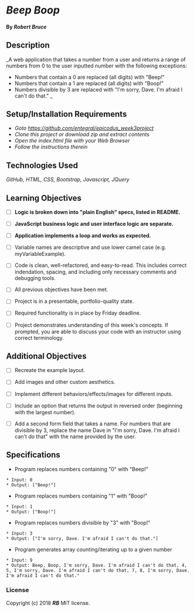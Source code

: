 # _Beep Boop_

#### By _**Robert Bruce**_

## Description

_A web application that takes a number from a user and returns a range of numbers from 0 to the user inputted number with the following exceptions:

* Numbers that contain a 0 are replaced (all digits) with "Beep!"
* Numbers that contain a 1 are replaced (all digits) with "Boop!"
* Numbers divisible by 3 are replaced with "I'm sorry, Dave. I'm afraid I can't do that."
_

## Setup/Installation Requirements

* _Goto https://github.com/entegral/epicodus_week3project_
* _Clone this project or download zip and extract contents_
* _Open the index.html file with your Web Browser_
* _Follow the instructions therein_

## Technologies Used
_GitHub, HTML, CSS, Bootstrap, Javascript, JQuery_

## Learning Objectives

- [ ] **Logic is broken down into "plain English" specs, listed in README.**

- [ ] **JavaScript business logic and user interface logic are separate.**

- [ ] **Application implements a loop and works as expected.**

- [ ] Variable names are descriptive and use lower camel case (e.g. myVariableExample).

- [ ] Code is clean, well-refactored, and easy-to-read. This includes correct indendation, spacing, and including only necessary comments and debugging tools.

- [ ] All previous objectives have been met.


- [ ] Project is in a presentable, portfolio-quality state.

- [ ] Required functionality is in place by Friday deadline.

- [ ] Project demonstrates understanding of this week's concepts. If prompted, you are able to discuss your code with an instructor using correct terminology.

## Additional Objectives

- [ ] Recreate the example layout.

- [ ] Add images and other custom aesthetics.

- [ ] Implement different behaviors/effects/images for different inputs.

- [ ] Include an option that returns the output in reversed order (beginning with the largest number).

- [ ] Add a second form field that takes a name. For numbers that are divisible by 3, replace the name Dave in "I'm sorry, Dave. I'm afraid I can't do that" with the name provided by the user.


## Specifications

* Program replaces numbers containing "0" with "Beep!"
```
* Input: 0
* Output: ["Beep!"]
```
* Program replaces numbers containing "1" with "Boop!"
```
* Input: 1
* Output: ["Boop!"]
```
* Program replaces numbers divisible by "3" with "Boop!"
```
* Input: 3
* Output: ["I'm sorry, Dave. I'm afraid I can't do that."]
```
* Program generates array counting/iterating up to a given number
```
* Input: 9
* Output: Beep, Boop, I'm sorry, Dave. I'm afraid I can't do that, 4, 5, I'm sorry, Dave. I'm afraid I can't do that, 7, 8, I'm sorry, Dave. I'm afraid I can't do that."
```


### License
Copyright (c) 2018 **_RB_** MIT license.
